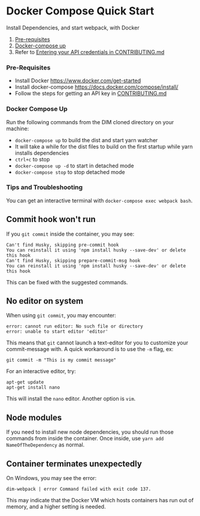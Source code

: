 # Docker Compose Quick Start

Install Dependencies, and start webpack, with Docker

1. [Pre-requisites](#pre-requisites)
1. [Docker-compose up](#docker-compose-up)
1. Refer to [Entering your API credentials in CONTRIBUTING.md](CONTRIBUTING.md#enter-api-credentials)

### Pre-Requisites

* Install Docker https://www.docker.com/get-started
* Install docker-compose https://docs.docker.com/compose/install/
* Follow the steps for getting an API key in [CONTRIBUTING.md](CONTRIBUTING.md#get-your-own-api-key)

### Docker Compose Up

Run the following commands from the DIM cloned directory on your machine:

* `docker-compose up` to build the dist and start yarn watcher
* It will take a while for the dist files to build on the first startup while yarn installs dependencies
* `ctrl+c` to stop
* `docker-compose up -d` to start in detached mode
* `docker-compose stop` to stop detached mode

### Tips and Troubleshooting

You can get an interactive terminal with `docker-compose exec webpack bash`.

## Commit hook won't run

If you `git commit` inside the container, you may see:

    Can't find Husky, skipping pre-commit hook
    You can reinstall it using 'npm install husky --save-dev' or delete this hook
    Can't find Husky, skipping prepare-commit-msg hook
    You can reinstall it using 'npm install husky --save-dev' or delete this hook

This can be fixed with the suggested commands.

## No editor on system

When using `git commit`, you may encounter:

    error: cannot run editor: No such file or directory
    error: unable to start editor 'editor'

This means that `git` cannot launch a text-editor for you to customize your commit-message with. A quick workaround is to use the `-m` flag, ex:

    git commit -m "This is my commit message"

For an interactive editor, try:

    apt-get update
    apt-get install nano

This will install the `nano` editor. Another option is `vim`.

## Node modules

If you need to install new node dependencies, you should run those commands from inside the container. Once inside, use `yarn add NameOfTheDependency` as normal.

## Container terminates unexpectedly

On Windows, you may see the error:

    dim-webpack | error Command failed with exit code 137.

This may indicate that the Docker VM which hosts containers has run out of memory, and a higher setting is needed.
